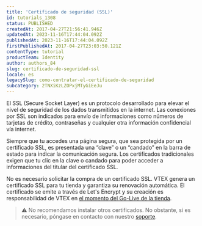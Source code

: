 ```yaml
---
title: 'Certificado de seguridad (SSL)'
id: tutorials_1308
status: PUBLISHED
createdAt: 2017-04-27T21:56:41.946Z
updatedAt: 2023-11-16T17:44:04.092Z
publishedAt: 2023-11-16T17:44:04.092Z
firstPublishedAt: 2017-04-27T23:03:50.121Z
contentType: tutorial
productTeam: Identity
author: authors_84
slug: certificado-de-seguridad-ssl
locale: es
legacySlug: como-contratar-el-certificado-de-seguridad
subcategory: 2TNXiKzLZOPxjMTyGiEeJu
---
```


El SSL (Secure Socket Layer) es un protocolo desarrollado para elevar el nivel de seguridad de los dados transmitidos en la internet. Las conexiones por SSL son indicados para envío de informaciones como números de tarjetas de crédito, contraseñas y cualquier otra información confidencial vía internet.

Siempre que tu accedes una página segura, que sea protegida por un certificado SSL, es presentada una “clave” o un “candado” en la barra de estado para indicar la comunicación segura. Los certificados tradicionales exigen que tu clic en la clave o candado para poder acceder a informaciones del titular del certificado SSL.

No es necesario solicitar la compra de un certificado SSL. VTEX genera un certificado SSL para tu tienda y garantiza su renovación automática. El certificado se emite a través de Let's Encrypt y su creación es responsabilidad de VTEX en [el momento del Go-Live de la tienda](https://help.vtex.com/es/tutorial/configurando-el-apuntamiento-del-dns-para-vtex--tutorials_4280).

>⚠️ No recomendamos instalar otros certificados. No obstante, si es necesario, póngase en contacto con nuestro [soporte](https://help.vtex.com/es/support).
